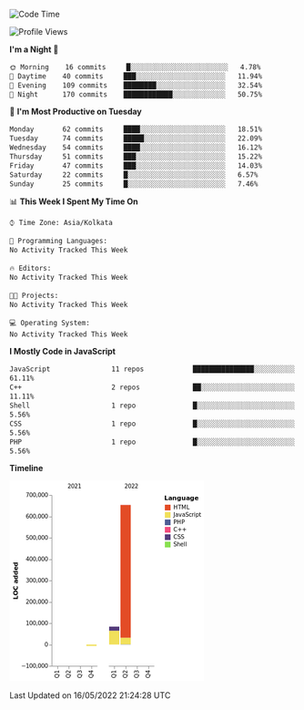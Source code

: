 <!--START_SECTION:waka-->
![Code Time](http://img.shields.io/badge/Code%20Time-1%20hr%208%20mins-blue)

![Profile Views](http://img.shields.io/badge/Profile%20Views-31-blue)

**I'm a Night 🦉** 

```text
🌞 Morning    16 commits     █░░░░░░░░░░░░░░░░░░░░░░░░   4.78% 
🌆 Daytime    40 commits     ███░░░░░░░░░░░░░░░░░░░░░░   11.94% 
🌃 Evening    109 commits    ████████░░░░░░░░░░░░░░░░░   32.54% 
🌙 Night      170 commits    ████████████░░░░░░░░░░░░░   50.75%

```
📅 **I'm Most Productive on Tuesday** 

```text
Monday       62 commits     ████░░░░░░░░░░░░░░░░░░░░░   18.51% 
Tuesday      74 commits     █████░░░░░░░░░░░░░░░░░░░░   22.09% 
Wednesday    54 commits     ████░░░░░░░░░░░░░░░░░░░░░   16.12% 
Thursday     51 commits     ███░░░░░░░░░░░░░░░░░░░░░░   15.22% 
Friday       47 commits     ███░░░░░░░░░░░░░░░░░░░░░░   14.03% 
Saturday     22 commits     █░░░░░░░░░░░░░░░░░░░░░░░░   6.57% 
Sunday       25 commits     █░░░░░░░░░░░░░░░░░░░░░░░░   7.46%

```


📊 **This Week I Spent My Time On** 

```text
⌚︎ Time Zone: Asia/Kolkata

💬 Programming Languages: 
No Activity Tracked This Week

🔥 Editors: 
No Activity Tracked This Week

🐱‍💻 Projects: 
No Activity Tracked This Week

💻 Operating System: 
No Activity Tracked This Week

```

**I Mostly Code in JavaScript** 

```text
JavaScript               11 repos            ███████████████░░░░░░░░░░   61.11% 
C++                      2 repos             ██░░░░░░░░░░░░░░░░░░░░░░░   11.11% 
Shell                    1 repo              █░░░░░░░░░░░░░░░░░░░░░░░░   5.56% 
CSS                      1 repo              █░░░░░░░░░░░░░░░░░░░░░░░░   5.56% 
PHP                      1 repo              █░░░░░░░░░░░░░░░░░░░░░░░░   5.56%

```


**Timeline**

![Chart not found](https://raw.githubusercontent.com/HOSENUR/HOSENUR/main/charts/bar_graph.png) 


 Last Updated on 16/05/2022 21:24:28 UTC
<!--END_SECTION:waka-->
